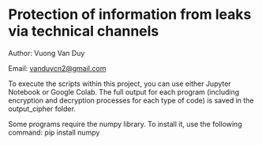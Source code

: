 # Protection of information from leaks via technical channels
Author: Vuong Van Duy

Email: vanduycn2@gmail.com

To execute the scripts within this project, you can use either Jupyter Notebook or Google Colab. The full output for each program (including encryption and decryption processes for each type of code) is saved in the output_cipher folder.

Some programs require the numpy library. To install it, use the following command: pip install numpy

